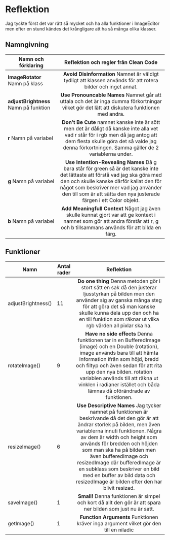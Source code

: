 # Reflektion

Jag tyckte först det var rätt så mycket och ha alla funktioner i ImageEditor men efter en stund kändes det krångligare att ha så många olika klasser.

## Namngivning

| Namn och förklaring                   | Reflektion och regler från Clean Code |
|---------------------------------------|:-------------------------------------:|
| **ImageRotator** Namn på klass        | **Avoid Disinformation** Namnet är väldigt tydligt att klassen används för att rotera bilder och inget annat. |
| **adjustBrightness** Namn på funktion | **Use Pronouncable Names** Namnet går att uttala och det är inga dumma förkortningar vilket gör det lätt att diskutera funktionen med andra. |
| **r** Namn på variabel                | **Don’t Be Cute** namnet kanske inte är sött men det är dåligt då kanske inte alla vet vad r står för i rgb men då jag antog att dem flesta skulle göra det så valde jag denna förkortningen. Samma gäller de 2 variablerna under. |
| **g** Namn på variabel                | **Use Intention-Revealing Names** Då g bara står för green så är det kanske inte det lättaste att förstå vad jag ska göra med den och skulle kanske därför kallat den för något som beskriver mer vad jag använder den till som är att sätta den nya justerade färgen i ett Color objekt. |
| **b** Namn på variabel                | **Add Meaningfull Context** Något jag även skulle kunnat gjort var att ge kontext i namnet som gör att andra förstår att r, g och b tillsammans används för att bilda en färg. |


## Funktioner


| Namn               | Antal rader | Reflektion                            |
|--------------------|-------------|:-------------------------------------:|
| adjustBrightness() | 11 | **Do one thing** Denna metoden gör i stort sätt en sak då den justerar ljusstyrkan på bilden men den använder sig av ganska många steg för att göra det så man kanske skulle kunna dela upp den och ha en till funktion som räknar ut vilka rgb värden all pixlar ska ha. |
| rotateImage()      | 9  | **Have no side effects** Denna funktionen tar in en BufferedImage (image) och en Double (rotation), image används bara till att hämta information ifrån som höjd, bredd och filtyp och även sedan för att rita upp den nya bilden. rotation variablen används till att räkna ut vinklen i radianer istället och båda lämnas då oförändrade av funktionen. |
| resizeImage()      | 6  | **Use Descriptive Names** Jag tycker namnet på funktionen är beskrivande då det den gör är att ändrar storlek på bilden, men även variablerna innuti funktionen. Några av dem är width och height som används för bredden och höjden som man ska ha på bilden men även bufferedImage och resizedImage där bufferedImage är en subklass som beskriver en bild med en buffer av bild data och resizedImage är bilden efter den har blivit resizad. |
| saveImage()        | 1  | **Small!** Denna funktionen är simpel och kort då allt den gör är att spara ner bilden som just nu är satt. |
| getImage()         | 1  | **Function Arguments** Funktionen kräver inga argument vilket gör den till en niladic |